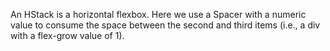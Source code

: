 An HStack is a horizontal flexbox. Here we use a Spacer with a numeric value to consume the space between the second and third items (i.e., a div with a flex-grow value of 1).